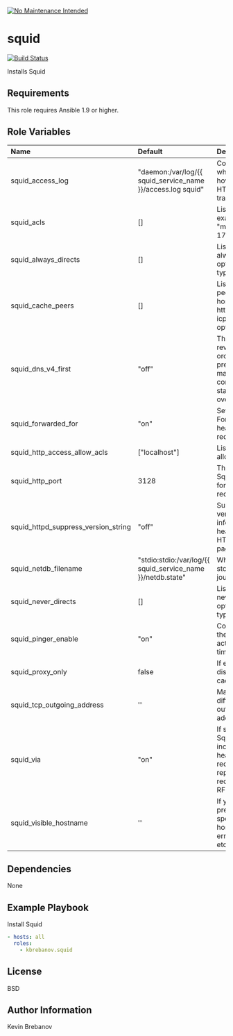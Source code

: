 [![No Maintenance Intended](http://unmaintained.tech/badge.svg)](http://unmaintained.tech/)

squid
=====

[![Build Status](https://travis-ci.org/kbrebanov/ansible-squid.svg?branch=master)](https://travis-ci.org/kbrebanov/ansible-squid)

Installs Squid

Requirements
------------

This role requires Ansible 1.9 or higher.

Role Variables
--------------

| Name                                | Default                                                     | Description                                                                                            |
|:------------------------------------|:------------------------------------------------------------|:-------------------------------------------------------------------------------------------------------|
| squid_access_log                    | "daemon:/var/log/{{ squid_service_name }}/access.log squid" | Configures whether and how Squid logs HTTP and ICP transactions                                        |
| squid_acls                          | []                                                          | List of ACL (for example, "myclients src 172.16.5.0/24")                                               |
| squid_always_directs                | []                                                          | List of always_direct options (keys: type, acl_name)                                                   |
| squid_cache_peers                   | []                                                          | List of cache peers (keys: hostname, type, http_port, icp_port, options<list>)                         |
| squid_dns_v4_first                  | "off"                                                       | This option reverses the order of preference to make Squid contact dual-stack websites over IPv4 first |
| squid_forwarded_for                 | "on"                                                        | Set X-Forwarded-For header in HTTP requests                                                            |
| squid_http_access_allow_acls        | ["localhost"]                                               | List of acls to allow access                                                                           |
| squid_http_port                     | 3128                                                        | The port where Squid will listen for HTTP requests                                                     |
| squid_httpd_suppress_version_string | "off"                                                       | Suppress Squid version string info in HTTP headers and HTML error pages                                |
| squid_netdb_filename                | "stdio:stdio:/var/log/{{ squid_service_name }}/netdb.state" | Where Squid stores it's netdb journal                                                                  |
| squid_never_directs                 | []                                                          | List of never_direct options (keys: type, acl_name)                                                    |
| squid_pinger_enable                 | "on"                                                        | Control whether the pinger is active at run-time                                                       |
| squid_proxy_only                    | false                                                       | If enabled, disables caching                                                                           |
| squid_tcp_outgoing_address          | ''                                                          | Map requests to different outgoing IP address                                                          |
| squid_via                           | "on"                                                        | If set (default), Squid will include a Via header in requests and replies are required by RFC2616      |
| squid_visible_hostname              | ''                                                          | If you want to present a special hostname in error messages, etc, define this                          |

Dependencies
------------

None

Example Playbook
----------------

Install Squid
```yaml
- hosts: all
  roles:
    - kbrebanov.squid
```

License
-------

BSD

Author Information
------------------

Kevin Brebanov
